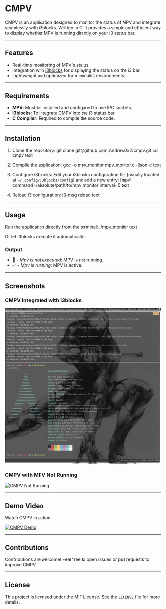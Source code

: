 # CMPV

CMPV is an application designed to monitor the status of MPV and integrate seamlessly with i3blocks. Written in C, it provides a simple and efficient way to display whether MPV is running directly on your i3 status bar.

---

## Features
- Real-time monitoring of MPV's status.
- Integration with [i3blocks](https://github.com/vivien/i3blocks) for displaying the status on the i3 bar.
- Lightweight and optimized for minimalist environments.

---

## Requirements
- **MPV**: Must be installed and configured to use IPC sockets.
- **i3blocks**: To integrate CMPV into the i3 status bar.
- **C Compiler**: Required to compile the source code.

---

## Installation

1. Clone the repository:
git clone git@github.com:Andrew0x2/cmpv.git
cd cmpv
text

2. Compile the application:
gcc -o mpv_monitor mpv_monitor.c -ljson-c
text

3. Configure i3blocks:
Edit your i3blocks configuration file (usually located at `~/.config/i3blocks/config`) and add a new entry:
[mpv]
command=/absolute/path/to/mpv_monitor
interval=5
text

4. Reload i3 configuration:
i3-msg reload
text

---

## Usage

Run the application directly from the terminal:
./mpv_monitor
text

Or let i3blocks execute it automatically.

### Output
- 🚫 - *Mpv is not executed*: MPV is not running.
- ✅ - *Mpv is running*: MPV is active.

---

## Screenshots

### CMPV Integrated with i3blocks
![CMPV Running](images/cmpv_running.png)

### CMPV with MPV Not Running
![CMPV Not Running](images/cmpv_not_running.png)

---

## Demo Video

Watch CMPV in action:

[![CMPV Demo](images/demo_thumbnail.png)](videos/cmpv_demo.mp4)

---

## Contributions

Contributions are welcome! Feel free to open issues or pull requests to improve CMPV.

---

## License

This project is licensed under the MIT License. See the `LICENSE` file for more details.
